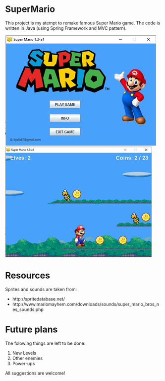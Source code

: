 # SuperMario
This project is my atempt to remake famous Super Mario game. 
The code is written in Java (using Spring Framework and MVC pattern).

![](pics/Super_Mario_1.jpg)
![](pics/Super_Mario_2.jpg)

# Resources
Sprites and sounds are taken from:
<ul>
<li>http://spritedatabase.net/</li>
<li>http://www.mariomayhem.com/downloads/sounds/super_mario_bros_nes_sounds.php</li>
</ul>

# Future plans
The folowing things are left to be done:
<ol>
<li>New Levels</li>
<li>Other enemies</li>
<li>Power-ups</li>
</ol>

All suggestions are welcome!
